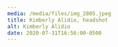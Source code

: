 ```yaml
---
media: /media/files/img_2805.jpeg
title: Kimberly Alidio, headshot
alt: Kimberly Alidio
date: 2020-07-31T16:56:00-0500
---
```

